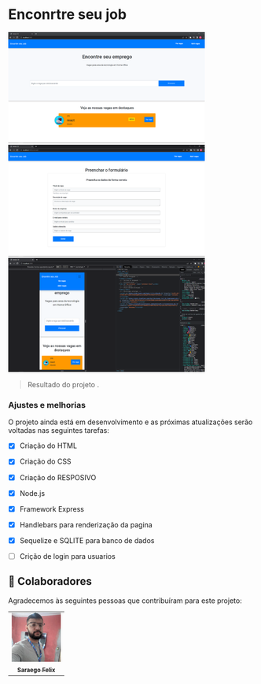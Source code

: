 # Enconrtre seu job

<img src="./node_perfil/foto1.png" width="400" alt="tela-inicial">
<img src="./node_perfil/foto2.png" width="400" alt="tela-de-cadastro-vagas">
<img src="./node_perfil/foto3.png" width="400" alt="tela-com-resposivo">

> Resultado do projeto .

### Ajustes e melhorias

O projeto ainda está em desenvolvimento e as próximas atualizações serão voltadas nas seguintes tarefas:

- [x] Criação do HTML
- [x] Criação do CSS
- [x] Criação do RESPOSIVO
- [x] Node.js
- [x] Framework Express
- [x] Handlebars para renderização da pagina
- [x] Sequelize e SQLITE para banco de dados
- [ ] Crição de login para usuarios 



## 🤝 Colaboradores

Agradecemos às seguintes pessoas que contribuíram para este projeto:

<table>
  <tr>
    <td align="center">
      <a href="#">
        <img src="./node_perfil/sarae.jpg" width="100px;" alt="Foto do Saraego Felix no GitHub"/><br>
        <sub>
          <b>Saraego Felix</b>
        </sub>
      </a>
    </td>
  
  </tr>
</table>
